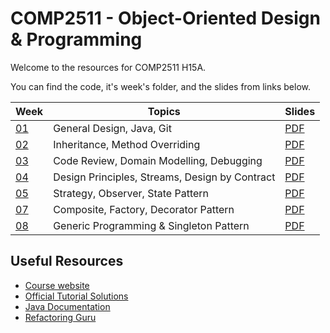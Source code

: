# COMP2511 - Object-Oriented Design & Programming

Welcome to the resources for COMP2511 H15A.

You can find the code, it's week's folder, and the slides from links below.

| Week            | Topics                                         | Slides                                             |
| --------------- | ---------------------------------------------- | -------------------------------------------------- |
| [01](./week01/) | General Design, Java, Git                      | [PDF](./week01/COMP2511%2024T2%20-%20Week%201.pdf) |
| [02](./week02/) | Inheritance, Method Overriding                 | [PDF](./week02/COMP2511%2024T2%20-%20Week%202.pdf) |
| [03](./week03/) | Code Review, Domain Modelling, Debugging       | [PDF](./week03/COMP2511%2024T2%20-%20Week%203.pdf) |
| [04](./week04/) | Design Principles, Streams, Design by Contract | [PDF](./week04/COMP2511%2024T2%20-%20Week%204.pdf) |
| [05](./week05/) | Strategy, Observer, State Pattern              | [PDF](./week05/COMP2511%2024T2%20-%20Week%205.pdf) |
| [07](./week07/) | Composite, Factory, Decorator Pattern          | [PDF](./week07/COMP2511%2024T2%20-%20Week%207.pdf) |
| [08](./week08/) | Generic Programming & Singleton Pattern        | [PDF](./week08/COMP2511%2024T2%20-%20Week%208.pdf) |

## Useful Resources

- [Course website](https://webcms3.cse.unsw.edu.au/COMP2511/24T2/)
- [Official Tutorial Solutions](https://webcms3.cse.unsw.edu.au/COMP2511/24T2/resources/100204)
- [Java Documentation](https://docs.oracle.com/en/java/javase/17/)
- [Refactoring Guru](https://refactoring.guru/)
